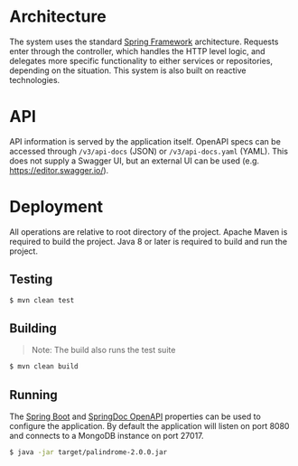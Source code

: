 # Architecture

The system uses the standard [Spring Framework](https://docs.spring.io/spring-framework/docs/current/reference/html/web-reactive.html#spring-webflux) architecture. Requests enter through the controller, which handles the HTTP level logic, and delegates more specific functionality to either services or repositories, depending on the situation. This system is also built on reactive technologies.

# API

API information is served by the application itself. OpenAPI specs can be accessed through `/v3/api-docs` (JSON) or `/v3/api-docs.yaml` (YAML). This does not supply a Swagger UI, but an external UI can be used (e.g. https://editor.swagger.io/).

# Deployment

All operations are relative to root directory of the project. Apache Maven is required to build the project. Java 8 or later is required to build and run the project.

## Testing

```BASH
$ mvn clean test
```

## Building

> Note: The build also runs the test suite

```BASH
$ mvn clean build
```

## Running

The [Spring Boot](https://docs.spring.io/spring-boot/docs/current/reference/html/appendix-application-properties.html#common-application-properties) and [SpringDoc OpenAPI](https://springdoc.org/#properties) properties can be used to configure the application. By default the application will listen on port 8080 and connects to a MongoDB instance on port 27017.

```BASH
$ java -jar target/palindrome-2.0.0.jar
```
